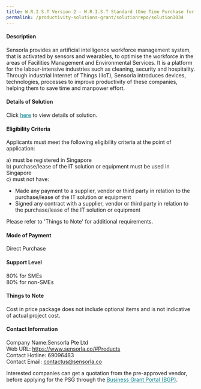 ```yaml
---
title: W.R.I.S.T Version 2 - W.R.I.S.T Standard (One Time Purchase for the Sensors)
permalink: /productivity-solutions-grant/solutionrepo/solution1034
---
```


#### Description

Sensorla provides an artificial intelligence workforce management system, that is activated by sensors and wearables, to optimise the workforce in the areas of Facilities Management and Environmental Services. It is a platform for the labour-intensive industries such as cleaning, security and hospitality. Through industrial Internet of Things (IIoT), Sensorla introduces devices, technologies, processes to improve productivity of these companies, helping them to save time and manpower effort.

#### Details of Solution

Click <a href='https://govassist.gobusiness.gov.sg/images/psg/Desensitised_Sensorla_20200062_Annex_3_Part_2.pdf' style='color:#037e8a'>here</a> to view details of solution.

#### Eligibility Criteria

Applicants must meet the following eligibility criteria at the point of application:

a) must be registered in Singapore <br>
b) purchase/lease of the IT solution or equipment must be used in Singapore <br>
c) must not have:
- Made any payment to a supplier, vendor or third party in relation to the purchase/lease of the IT solution or equipment
- Signed any contract with a supplier, vendor or third party in relation to the purchase/lease of the IT solution or equipment

Please refer to 'Things to Note' for additional requirements.

#### Mode of Payment
Direct Purchase

#### Support Level
80% for SMEs <br>
80% for non-SMEs

#### Things to Note
Cost in price package does not include optional items and is not indicative of actual project cost.

#### Contact Information
Company Name:Sensorla Pte Ltd <br>Web URL: https://www.sensorla.co/#Products <br>Contact Hotline: 69096483 <br>Contact Email: contactus@sensorla.co <br>

Interested companies can get a quotation from the pre-approved vendor, before applying for the PSG through the <a target='_blank' style='color:#037e8a' href='https://www.businessgrants.gov.sg/'>Business Grant Portal (BGP)</a>.
